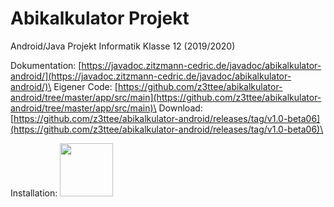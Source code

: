# Abikalkulator Projekt
Android/Java Projekt Informatik Klasse 12 (2019/2020)

Dokumentation: [https://javadoc.zitzmann-cedric.de/javadoc/abikalkulator-android/](https://javadoc.zitzmann-cedric.de/javadoc/abikalkulator-android/)\
Eigener Code: [https://github.com/z3ttee/abikalkulator-android/tree/master/app/src/main](https://github.com/z3ttee/abikalkulator-android/tree/master/app/src/main)\
Download: [https://github.com/z3ttee/abikalkulator-android/releases/tag/v1.0-beta06](https://github.com/z3ttee/abikalkulator-android/releases/tag/v1.0-beta06)\

Installation:
[<img src="https://play.google.com/intl/en_us/badges/static/images/badges/en_badge_web_generic.png" height="85px">](https://play.google.com/store/apps/details?id=de.zitzmanncedric.abicalc)

